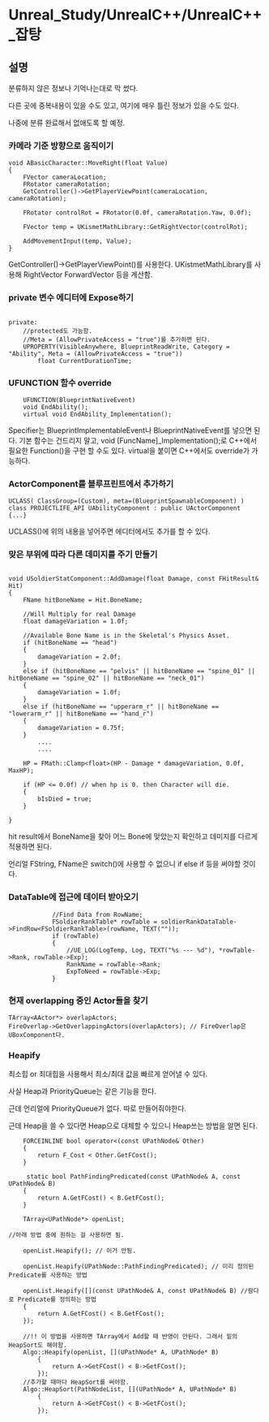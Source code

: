 # Unreal_Study/UnrealC++/UnrealC++_잡탕
 
## 설명

분류하지 않은 정보나 기억나는대로 막 썼다.

다른 곳에 중복내용이 있을 수도 있고, 여기에 매우 틀린 정보가 있을 수도 있다.

나중에 분류 완료해서 없애도록 할 예정.


### 카메라 기준 방향으로 움직이기
```
void ABasicCharacter::MoveRight(float Value)
{
	FVector cameraLocation;
	FRotator cameraRotation;
	GetController()->GetPlayerViewPoint(cameraLocation, cameraRotation);

	FRotator controlRot = FRotator(0.0f, cameraRotation.Yaw, 0.0f);

	FVector temp = UKismetMathLibrary::GetRightVector(controlRot);

	AddMovementInput(temp, Value);
}
```
GetController()->GetPlayerViewPoint()를 사용한다.
UKistmetMathLibrary를 사용해 RightVector ForwardVector 등을 계산함.


### private 변수 에디터에 Expose하기

```

private: 
	//protected도 가능함.
	//Meta = (AllowPrivateAccess = "true")를 추가하면 된다.
	UPROPERTY(VisibleAnywhere, BlueprintReadWrite, Category = "Ability", Meta = (AllowPrivateAccess = "true"))
		float CurrentDurationTime;
```		

### UFUNCTION 함수 override

```
	UFUNCTION(BlueprintNativeEvent)
	void EndAbility();
	virtual void EndAbility_Implementation();
```

Specifier는 BlueprintImplementableEvent나 BlueprintNativeEvent를 넣으면 된다. 기본 함수는 건드리지 말고, void [FuncName]_Implementation();로 C++에서 필요한 Function()을 구현 할 수도 있다. virtual을 붙이면 C++에서도 override가 가능하다.

### ActorComponent를 블루프린트에서 추가하기

```
UCLASS( ClassGroup=(Custom), meta=(BlueprintSpawnableComponent) )
class PROJECTLIFE_API UAbilityComponent : public UActorComponent
{...}
```
UCLASS()에 위의 내용을 넣어주면 에디터에서도 추가를 할 수 있다.

### 맞은 부위에 따라 다른 데미지를 주기 만들기

```

void USoldierStatComponent::AddDamage(float Damage, const FHitResult& Hit)
{
	FName hitBoneName = Hit.BoneName;

	//Will Multiply for real Damage
	float damageVariation = 1.0f;

	//Available Bone Name is in the Skeletal's Physics Asset.
	if (hitBoneName == "head")
	{
		damageVariation = 2.0f;
	}
	else if (hitBoneName == "pelvis" || hitBoneName == "spine_01" || hitBoneName == "spine_02" || hitBoneName == "neck_01")
	{
		damageVariation = 1.0f;
	}
	else if (hitBoneName == "upperarm_r" || hitBoneName == "lowerarm_r" || hitBoneName == "hand_r")
	{
		damageVariation = 0.75f;
	}
		....
		....

	HP = FMath::Clamp<float>(HP - Damage * damageVariation, 0.0f, MaxHP);

	if (HP <= 0.0f) // when hp is 0. then Character will die.
	{
		bIsDied = true;
	}

}
```

hit result에서 BoneName을 찾아 어느 Bone에 맞았는지 확인하고 데미지를 다르게 적용하면 된다.

언리얼 FString, FName은 switch()에 사용할 수 없으니 if else if 등을 써야할 것이다.


### DataTable에 접근에 데이터 받아오기

```
			//Find Data from RowName;
			FSoldierRankTable* rowTable = soldierRankDataTable->FindRow<FSoldierRankTable>(rowName, TEXT(""));
			if (rowTable)
			{
				//UE_LOG(LogTemp, Log, TEXT("%s --- %d"), *rowTable->Rank, rowTable->Exp);
				RankName = rowTable->Rank;
				ExpToNeed = rowTable->Exp;
			}
```

### 현재 overlapping 중인 Actor들을 찾기

```
TArray<AActor*> overlapActors;
FireOverlap->GetOverlappingActors(overlapActors); // FireOverlap은 UBoxComponent다.
```

### Heapify

최소힙 or 최대힙을 사용해서 최소/최대 값을 빠르게 얻어낼 수 있다.
	
사실 Heap과 PriorityQueue는 같은 기능을 한다.
	
근데 언리얼에 PriorityQueue가 없다. 따로 만들어줘야한다.
	
근데 Heap을 쓸 수 있다면 Heap으로 대체할 수 있으니 Heap쓰는 방법을 알면 된다.
	
	
```
    FORCEINLINE bool operator<(const UPathNode& Other)
    {
        return F_Cost < Other.GetFCost();
    }

     static bool PathFindingPredicated(const UPathNode& A, const UPathNode& B)
    {
        return A.GetFCost() < B.GetFCost();
    }
```

```
	TArray<UPathNode*> openList;

//아래 방법 중에 원하는 걸 사용하면 됨.

	openList.Heapify(); // 이거 안됨.
	
	openList.Heapify(UPathNode::PathFindingPredicated); // 미리 정의된 Predicate를 사용하는 방법
	
	openList.Heapify([](const UPathNode& A, const UPathNode& B) //람다로 Predicate를 정의하는 방법
	{
		return A.GetFCost() < B.GetFCost();
	});
	
	//!! 이 방법을 사용하면 TArray에서 Add할 때 반영이 안된다. 그래서 밑의 HeapSort도 해야함.
	Algo::Heapify(openList, [](UPathNode* A, UPathNode* B)
		{
			return A->GetFCost() < B->GetFCost();
		});
	//추가할 때마다 HeapSort를 써야함.
	Algo::HeapSort(PathNodeList, [](UPathNode* A, UPathNode* B)
		{
			return A->GetFCost() < B->GetFCost();
		});
```

